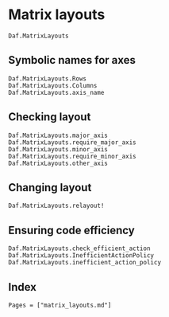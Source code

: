 # Matrix layouts

```@docs
Daf.MatrixLayouts
```

## Symbolic names for axes

```@docs
Daf.MatrixLayouts.Rows
Daf.MatrixLayouts.Columns
Daf.MatrixLayouts.axis_name
```

## Checking layout

```@docs
Daf.MatrixLayouts.major_axis
Daf.MatrixLayouts.require_major_axis
Daf.MatrixLayouts.minor_axis
Daf.MatrixLayouts.require_minor_axis
Daf.MatrixLayouts.other_axis
```

## Changing layout

```@docs
Daf.MatrixLayouts.relayout!
```

## Ensuring code efficiency

```@docs
Daf.MatrixLayouts.check_efficient_action
Daf.MatrixLayouts.InefficientActionPolicy
Daf.MatrixLayouts.inefficient_action_policy
```

## Index

```@index
Pages = ["matrix_layouts.md"]
```
